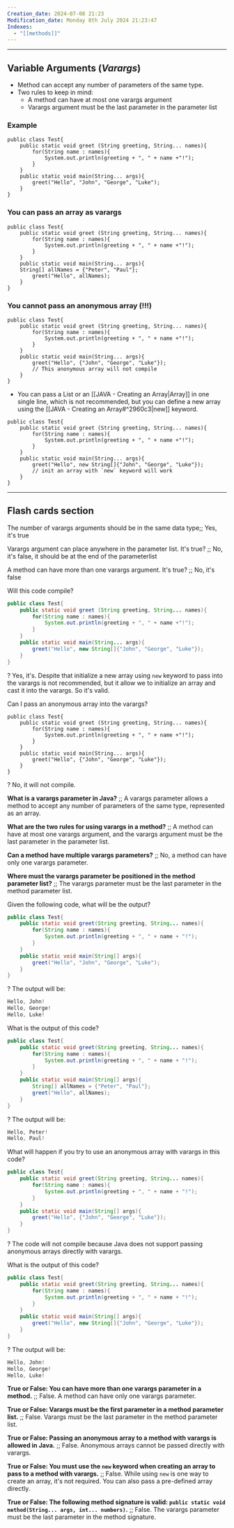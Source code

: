 ```yaml
---
Creation_date: 2024-07-08 21:23
Modification_date: Monday 8th July 2024 21:23:47
Indexes:
  - "[[methods]]"
---
```


----

## Variable Arguments (*Varargs*)

- Method can accept any number of parameters of the same type.
- Two rules to keep in mind:
	- A method can have at most one varargs argument
	- Varargs argument must be the last parameter in the parameter list

### Example

```run-java
public class Test{
	public static void greet (String greeting, String... names){
		for(String name : names){
			System.out.println(greeting + ", " + name +"!");
		}
	}
	public static void main(String... args){
		greet("Hello", "John", "George", "Luke");
	}
}
```


### You can pass an array as varargs

```run-java
public class Test{
	public static void greet (String greeting, String... names){
		for(String name : names){
			System.out.println(greeting + ", " + name +"!");
		}
	}
	public static void main(String... args){
	String[] allNames = {"Peter", "Paul"};
		greet("Hello", allNames);
	}
}
```

### You cannot pass an anonymous array (!!!)

```run-java
public class Test{
	public static void greet (String greeting, String... names){
		for(String name : names){
			System.out.println(greeting + ", " + name +"!");
		}
	}
	public static void main(String... args){
		greet("Hello", {"John", "George", "Luke"});
		// This anonymous array will not compile
	}
}
```

- You can pass a List or an [[JAVA - Creating an Array|Array]] in one single line, which is not recommended, but you can define a new array using the [[JAVA - Creating an Array#^2960c3|new]] keyword.
```run-java
public class Test{
	public static void greet (String greeting, String... names){
		for(String name : names){
			System.out.println(greeting + ", " + name +"!");
		}
	}
	public static void main(String... args){
		greet("Hello", new String[]{"John", "George", "Luke"});
		// init an array with `new` keyword will work
	}
}
```





---
## Flash cards section

The number of varargs arguments should be in the same data type;; Yes, it's true
<!--SR:!2024-07-31,17,290-->

Varargs argument can place anywhere in the parameter list. It's true? ;; No, it's false, it should be at the end of the parameterlist
<!--SR:!2024-07-28,14,290-->

A method can have more than one varargs argument. It's true? ;; No, it's false
<!--SR:!2024-07-25,11,270-->


Will this code compile?
```java
public class Test{
	public static void greet (String greeting, String... names){
		for(String name : names){
			System.out.println(greeting + ", " + name +"!");
		}
	}
	public static void main(String... args){
		greet("Hello", new String[]{"John", "George", "Luke"});
	}
}
```
?
Yes, it's. Despite that initialize a new array using `new` keyword to pass into the varargs is not recommended, but it allow we to initialize an array and cast it into the varargs. So it's valid.
<!--SR:!2024-07-13,4,270-->

Can I pass an anonymous array into the varargs?
```run-java
public class Test{
	public static void greet (String greeting, String... names){
		for(String name : names){
			System.out.println(greeting + ", " + name +"!");
		}
	}
	public static void main(String... args){
		greet("Hello", {"John", "George", "Luke"});
	}
}
```
?
No, it will not compile.
<!--SR:!2024-07-13,4,270-->

**What is a varargs parameter in Java?** ;; A varargs parameter allows a method to accept any number of parameters of the same type, represented as an array.

**What are the two rules for using varargs in a method?** ;; A method can have at most one varargs argument, and the varargs argument must be the last parameter in the parameter list.

**Can a method have multiple varargs parameters?** ;; No, a method can have only one varargs parameter.

**Where must the varargs parameter be positioned in the method parameter list?** ;; The varargs parameter must be the last parameter in the method parameter list.

Given the following code, what will be the output?
```java
public class Test{
    public static void greet(String greeting, String... names){
        for(String name : names){
            System.out.println(greeting + ", " + name + "!");
        }
    }
    public static void main(String[] args){
        greet("Hello", "John", "George", "Luke");
    }
}
```
?
The output will be:
```java
Hello, John!
Hello, George!
Hello, Luke!
```

What is the output of this code?
```java
public class Test{
    public static void greet(String greeting, String... names){
        for(String name : names){
            System.out.println(greeting + ", " + name + "!");
        }
    }
    public static void main(String[] args){
        String[] allNames = {"Peter", "Paul"};
        greet("Hello", allNames);
    }
}
```
?
The output will be:
```java
Hello, Peter!
Hello, Paul!
```

What will happen if you try to use an anonymous array with varargs in this code?
```java
public class Test{
    public static void greet(String greeting, String... names){
        for(String name : names){
            System.out.println(greeting + ", " + name + "!");
        }
    }
    public static void main(String[] args){
        greet("Hello", {"John", "George", "Luke"});
    }
}
```
?
The code will not compile because Java does not support passing anonymous arrays directly with varargs.

What is the output of this code?
```java
public class Test{
    public static void greet(String greeting, String... names){
        for(String name : names){
            System.out.println(greeting + ", " + name + "!");
        }
    }
    public static void main(String[] args){
        greet("Hello", new String[]{"John", "George", "Luke"});
    }
}
```
?
The output will be:
```java
Hello, John!
Hello, George!
Hello, Luke!
```

**True or False: You can have more than one varargs parameter in a method.** ;; False. A method can have only one varargs parameter.

**True or False: Varargs must be the first parameter in a method parameter list.** ;; False. Varargs must be the last parameter in the method parameter list.

**True or False: Passing an anonymous array to a method with varargs is allowed in Java.** ;; False. Anonymous arrays cannot be passed directly with varargs.

**True or False: You must use the `new` keyword when creating an array to pass to a method with varargs.** ;; False. While using `new` is one way to create an array, it's not required. You can also pass a pre-defined array directly.

**True or False: The following method signature is valid: `public static void method(String... args, int... numbers)`.** ;; False. The varargs parameter must be the last parameter in the method signature.
